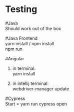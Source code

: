 # Testing

#Java<br>
  Should work out of the box

#Java Frontend<br>
  yarn install / npm install<br>
  npm run

#Angular
1. in terminal:<br>
  yarn install

2. in intellij terminal:<br>
  webdriver-manager update


#Cypress<br>
Start = yarn run cypress open
